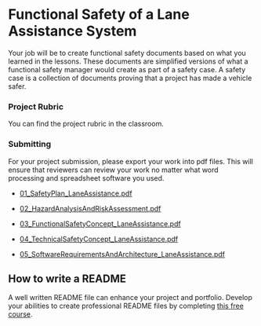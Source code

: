 # Functional Safety of a Lane Assistance System

Your job will be to create functional safety documents based on what you learned in the lessons. These documents are simplified versions of what a functional safety manager would create as part of a safety case. A safety case is a collection of documents proving that a project has made a vehicle safer.

### Project Rubric
You can find the project rubric in the classroom. 

### Submitting
For your project submission, please export your work into pdf files. This will ensure that reviewers can review your work no matter what word processing and spreadsheet software you used.

* [01_SafetyPlan_LaneAssistance.pdf](./Submission/01_SafetyPlan_LaneAssistance.pdf)

* [02_HazardAnalysisAndRiskAssessment.pdf](./Submission/02_HazardAnalysisAndRiskAssessment.pdf)

* [03_FunctionalSafetyConcept_LaneAssistance.pdf](./Submission/03_FunctionalSafetyConcept_LaneAssistance.pdf)

* [04_TechnicalSafetyConcept_LaneAssistance.pdf](./Submission/04_TechnicalSafetyConcept_LaneAssistance.pdf)

* [05_SoftwareRequirementsAndArchitecture_LaneAssistance.pdf](./Submission/05_SoftwareRequirementsAndArchitecture_LaneAssistance.pdf)


## How to write a README
A well written README file can enhance your project and portfolio.  Develop your abilities to create professional README files by completing [this free course](https://www.udacity.com/course/writing-readmes--ud777).


